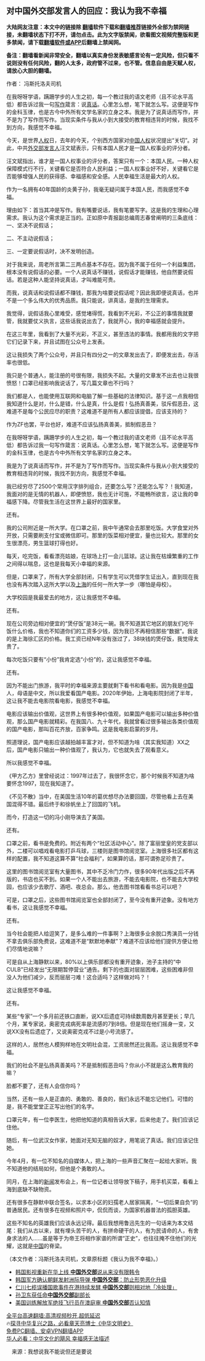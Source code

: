  <!-- 面包屑导航 --> <h2>对中国外交部发言人的回应：我认为我不幸福</h2> <p class="notice"><b>大陆网友注意：本文中的链接除 <a href="https://github.com/bannedbook/fanqiang" >翻墙</a>软件下载和<a href="https://github.com/killgcd/justmysocks/blob/master/README.md">翻墙推荐</a>链接外全部为禁网链接，未翻墙状态下打不开，请勿点击。此为文字版禁闻，欲看图文视频完整版和更多禁闻，请下载<a href="https://github.com/bannedbook/fanqiang">翻墙软件或APP</a>后翻墙上禁闻网。</p><p>备注：翻墙看新闻非常安全，翻墙以真实身份发表敏感言论有一定风险，但只看不说则没有任何风险，翻的人太多，政府管不过来，也不管。信息自由是天赋人权，请放心大胆的翻墙。</b></p>  <div class="entry"> <p>作者： 冯斯托洛夫司机</p> <p id="summary">在我呀呀学语，蹒跚学步的人生之初，每一个教过我的语文老师（且不论水平高低）都告诉过我一句<a href="https://www.bannedbook.org/bnews/tag/%E5%86%99%E4%BD%9C/" class="st_tag internal_tag" rel="tag" title="标签 写作 下的日志">写作</a>箴言：说<a href="https://www.bannedbook.org/bnews/tag/%E7%9C%9F%E8%AF%9D/" class="st_tag internal_tag" rel="tag" title="标签 真话 下的日志">真话</a>。心里怎么想，笔下就怎么写。这便是写作的金科玉律，也是古今中外所有文学名家的立身之本。我是为了说真话而写作，并不是为了写作而写作。当现实条件与我从小到大接受的教育相违背的时候，我找不到方向，我感觉不幸福。</p> <p>今天，是世界<a href="https://www.bannedbook.org/bnews/tag/%e4%ba%ba%e6%9d%83/" class="st_tag internal_tag" rel="tag" title="标签 人权 下的日志">人权</a>日，去年的今天，个别西方国家对<span class='wp_keywordlink'><a href="https://www.bannedbook.org/forum20/" title="中国人权论坛" target="_blank">中国人权</a></span>状况提出“关切”。对此，中共<a href="https://www.bannedbook.org/bnews/tag/%E5%A4%96%E4%BA%A4%E9%83%A8%E5%8F%91%E8%A8%80%E4%BA%BA/" class="st_tag internal_tag" rel="tag" title="标签 外交部发言人 下的日志">外交部发言人</a>汪文斌表示，只有本国人民才是一国人权事业的评分者。</p> <p>汪文斌指出，谁才是一国人权事业的评分者，答案只有一个：本国人民。一种人权保障模式行不行，关键看它是否符合人民利益；一国人权事业好不好，关键看它是否能够增强人民的获得感、幸福感和安全感。人民幸福生活是最大的人权。</p> <p>作为一名拥有40年国龄的炎黄子孙，我毫无疑问属于本国人民，而我感觉不幸福。</p> <p>理由如下：首当其冲是写作。我有嘴要说话，我有笔要写字。这是我的生理和心理需求。我认为这个需求是正当的。正如原中青报副总编周志春曾阐明的三条底线：一、坚决不说假话；</p> <p>二、不主动说假话；</p> <p>三、一定要说假话时，决不发明创造。</p> <p>对于我来说，周老所言第二三两点基本不存在。因为我不属于任何一个利益集团，根本没有说假话的必要。一个人说真话不赚钱，说假话才能赚钱，他自然要说假话。若是这种人能坚持说真话，才叫难能可贵。</p> <p>而我，说真话和说假话都不赚钱，那我为啥要说假话呢？因此我即便说真话，也并不是一个多么伟大的优秀品质。我只能说，讲真话，是我的生理需求。</p> <p>我觉得，说假话我心里难受，感觉堵得慌，我看到不光彩，不公正的事情我就要管，我就要仗义执言，这些话我说出去了，我就开心，我的幸福感就会提升。</p> <p>在这三年里，我看到了大量不光彩，不正义，甚至违法的事情。我都用我的文字把它们记录下来，并且试图在公众号上发表。</p> <p>这让我损失了两个公众号，并且只有四分之一的文章发出去了，即便发出去，存活率也很低。</p> <p>我只是个普通人，能注册的号很有限，我损失不起。大量的文章发不出去也让我很愤怒！口罩已经影响我说话了，写几篇文章也不行吗？</p>  <p>我们都是人，也能使用互联网和电脑了解一些基础的法律知识。基于这一点我相信我知道什么是对，什么是错，什么是真，什么是假！弘扬真善美，驳斥假恶丑，这难道不是每个公民应尽的职责？这难道不是所有人都应该提倡，应该支持的？</p> <p>作为ZF也罢，平台也好，难道不应该弘扬真善美，抵制假恶丑？</p> <p>在我呀呀学语，蹒跚学步的人生之初，每一个教过我的语文老师（且不论水平高低）都告诉过我一句写作箴言：说真话。心里怎么想，笔下就怎么写。这便是写作的金科玉律，也是古今中外所有文学名家的立身之本。</p> <p>我是为了说真话而写作，并不是为了写作而写作。当现实条件与我从小到大接受的教育相违背的时候，我找不到方向，我感觉不幸福。</p> <p>我已经穷尽了2500个常用汉字排列组合，还要怎么写？还能怎么写？！我知道，我面对的是无情的机器人，即便愤怒，我也无计可施，不能畅所欲言，这让我的幸福感下降。尽管我生活在这世界上最好的国家里。</p> <p>还有。</p> <p>我的公司附近是一所大学。在口罩之前，我中午通常会去那里吃饭。大学食堂对外开放，只需要刷支付宝或微信即可。那里的饭菜相对便宜，量也比较大。那里的女生很漂亮，男生篮球打得也好。</p> <p>每天，吃完饭，看看漂亮姑娘，在球场上打一会儿篮球。这让我在枯燥繁重的工作之间得以喘息，这也是我每天小幸福的来源。</p> <p>但是，口罩来了，所有大学全部封闭，只有学生可以凭借学生证出入，直到现在我也没有再次踏入这所大学以及<a href="https://www.bannedbook.org/bnews/tag/%e4%b8%8a%e6%b5%b7/" class="st_tag internal_tag" rel="tag" title="标签 上海 下的日志">上海</a>的任何一所大学一步（哪怕是母校）。</p> <p>大学校园是我最爱去的地方，这让我感觉不幸福。</p> <p>还有。</p> <p>现在公司旁边相对便宜的“煲仔饭”是38元一碗。我不知道其它地区的朋友们吃午饭什么价格，我也不知道你们的工资多少钱，因为我已不再相信那些“数据”。我说的是上海徐汇区的价格。我工资已经N年没有涨过了，38块钱的煲仔饭，我觉得太贵了。</p> <p>每次吃饭只要有“小份”我肯定选“小份”的，这让我感觉不幸福。</p> <p>还有。</p>  <p>因为不能出门旅游，我平时的幸福来源主要就剩下看书和看电影。因为我是<span class='wp_keywordlink_affiliate'><a href="https://www.bannedbook.org/" title="中国" target="_blank">中国</a></span>人，母语是中文，所以我爱看国产电影。2020年伊始，上海电影院封闭了半年，这让我不能去电影院看电影，我感觉不幸福。</p> <p>电影应该输出价值观，这世界上有很多种价值观，如果国产电影可以输出多种价值观，那么国产电影就精彩。在我国八、九十年代，我就曾看过很多输出各类价值观的国产电影，那叫百花齐放，百家争鸣。这是我电影启蒙的岁月。</p> <p>照道理说，国产电影应该越拍越丰富才对，但不知道为啥（其实我知道）XX之后，国产电影只输出一种价值观了，我认为，它也就失去了观看意义。</p> <p>所以我感觉不幸福。</p> <p>《甲方乙方》里曾经说过：1997年过去了，我很怀念它，那个时候我不知道为啥要怀念1997，现在我知道了。</p> <p>《不见不散》当中，在美国生活10年的葛优想尽办法要回国，尽管他看上去在美国混得不错。最后终于和徐帆坐上了回国的飞机。</p> <p>而今，打造这一切的冯小刚导演去了美国。</p> <p>还有。</p> <p>口罩之前，看书是免费的。附近有两个“社区活动中心”。除了富丽堂皇的党支部以外，二楼可以唱戏看电影打乒乓球，三楼则是图书馆阅览室。上海很多社区都有这样的配置，我不知道这算不算“社会福利”，如果算的话，那可谓弥足珍贵了。</p> <p>这里的图书馆阅览室有大量图书，其中不乏冷门力作，很多90年代出版之后不再版的，书店也买不到。如果一个人不能出去旅游，不能去电影院，也不能去大学校园，也应该少去歌厅、酒吧、夜总会。那么，他去图书馆看看书总可以吧？</p> <p>可是，口罩之后，这些图书馆阅览室也全部封闭了，至今没有重开迹象。没有地方看书，这让我感觉不幸福。</p> <p>还有。</p> <p>当今社会能把人给逗笑了，是多么难的一件事啊？上海很多业余脱口秀演员一分钱不拿去俱乐部免费说，这难道不是“默默地奉献”？难道不应该给他们提供方便让他们尽情地说嘛？</p> <p>可是自从上海静默以来，80%以上俱乐部都没有重开迹象，池子主持的“中CULB”已经发出“无限期暂停营业”通告。剩下的也面对层层困难，这些困难非但没人为他们减少，反而层层刁难！这合适吗？这样做对吗？！</p>  <p>这让我感觉不幸福。</p> <p>还有。</p> <p>某些“专家”一个多月前还铁口直断，说XX后遗症可持续数周数月甚至更长；早几个月，某专家说，奥密克戎病死率是流感的7到8倍。但是现在他们摇身一变，又说XX没有后遗症了，又说奥密克戎不过是小号流感了。</p> <p>这样的人，居然也人模狗样地在文明社会混，工资居然还比我高。这让我感觉不幸福。</p> <p>我们的社会不是弘扬真善美吗？不是抵制假恶丑吗？你从小不就是这么教育我的嘛？</p> <p>脸都不要了，还有人会信你吗？</p> <p>当然，还有一些人是正直的、勇敢的、善良的，我们永远不能忘记他们。可惜的是，我不能堂堂正正写出他们的名字。</p> <p>口罩元年，有一位李医生，他把他知道的真相告诉大家，后来他走了。我们应该记住他。</p> <p>随后，有一位武汉女作家，她面对无知无脑的奴才，用笔说了真话。我们应该记住她。</p> <p>今年4月，有一位不知名的自媒体人，把上海的一些声音汇聚在一起给大家听。我不知道他的结局如何，但他是个勇敢的人。</p> <p>同月，在上海的<span class='wp_keywordlink_affiliate'><a href="https://www.bannedbook.org/" title="新闻">新闻</a></span>发布会上，有一位记者让领导放下稿子，用手机买菜，看看上海到底缺不缺物资。</p> <p>还有很多在静默中联合签名，以求本小区的妇孺老人居家隔离，“一切后果自负”的普通居民。还有很多在视频和照片中，侃侃而谈，为国家机器普法的孤胆英雄。</p> <p>这些不知名的英雄我们应该永远记得。最后我想用鲁迅先生的一句话来为本文结尾：我们从古以来，就有埋头苦干的人，有拼命硬干的人，有为民请命的人，有舍身求法的人……虽是等于为帝王将相作家谱的所谓“正史”，也往往掩不住他们的光耀，这就是<a href="https://www.bannedbook.org/bnews/tag/%E4%B8%AD%E5%9B%BD/" class="st_tag internal_tag" rel="tag" title="标签 中国 下的日志">中国</a>的脊梁。</p> <p>（本文作者：冯斯托洛夫司机，文章原标题《我认为我不幸福》。）</p>  <!--<div id="taboola-mid-1"></div>--><ul class='op-related-articles' title='相关阅读'> <li><a href='https://www.bannedbook.org/bnews/headline/20221124/1815238.html' target='_blank'>韩国影视重新在华上线 <b>中国外交部</b>说从来没有限韩令</a></li> <li><a href='https://www.bannedbook.org/bnews/headline/20221119/1813294.html' target='_blank'>韩国军方确认朝鲜发射洲际导弹 <b>中国外交部</b>：防止形势恶化升级</a></li> <li><a href='https://www.bannedbook.org/bnews/headline/20221116/1811884.html' target='_blank'>仁川七榄误播国歌事件在港持续发酵 <b>中国外交部</b>则相对地「冷处理」</a></li> <li><a href='https://www.bannedbook.org/bnews/headline/20221116/1811861.html' target='_blank'>孙卫东获任命<b>中国外交部</b>副部长</a></li> <li><a href='https://www.bannedbook.org/bnews/headline/20221031/1804658.html' target='_blank'>美国训练解放军绝技飞行员在澳庭审 <b>中国外交部</b>否认知情</a></li> </ul> <p class="texttj"> <a href="https://github.com/bannedbook/fanqiang/wiki/V2ray%E6%9C%BA%E5%9C%BA" target="_blank">全平台高速翻墙:高清视频秒开,超低延迟</a><br/> 🔥<a href="https://www.bannedbook.org/bnews/comments/20220808/1768773.html" target="_blank">探寻中华复兴之路，必看章天亮博士《中华文明史》</a><br/> <a href="https://github.com/bannedbook/fanqiang/wiki/%E7%A6%81%E9%97%BB%E7%BD%91%E5%AE%89%E5%8D%93%E7%BF%BB%E5%A2%99%E6%96%B0%E9%97%BBAPP" target="_blank">免费PC翻墙、安卓VPN翻墙APP</a><br/> <a href="https://www.bannedbook.org/bnews/comments/20220220/1694796.html" target="_blank">华人必看：中华文化的飓风 幸福感无法描述</a><br/> </p><p class="src-info">　来源：我想说我不能说但还是要说 </p><a name='sharetosocial'></a> <div style="margin-bottom:5px;padding-bottom:5px;clear:both"> <div id="archive-pix-1" class="banner-ads"> <!-- AuctionX Display platform tag START --> <div id="27602x728x90x621x_ADSLOT1" clicktrack="%%CLICK_URL_ESC%%"></div>  <!-- AuctionX Display platform tag END --> </div> <div id="archive-pix-2" class="banner-ads"> <!-- AuctionX Display platform tag START --> <div id="27556x300x250x621x_ADSLOT1" clicktrack="%%CLICK_URL_ESC%%" style="margin:0 auto;text-align:center"></div>  <!-- AuctionX Display platform tag END --> </div> </div>  <div id="archive-pix-1" class="banner-ads"> <!-- AuctionX Display platform tag START --> <div id="27603x728x90x621x_ADSLOT1" clicktrack="%%CLICK_URL_ESC%%"></div>  <!-- AuctionX Display platform tag END --> </div> </div><!--END ENTRY--> 